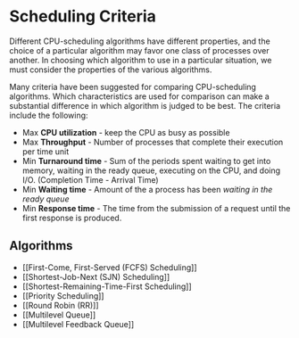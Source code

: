 # Scheduling Criteria

Different CPU-scheduling algorithms have different properties, and the choice of a particular algorithm may favor one class of processes over another. In choosing which algorithm to use in a particular situation, we must consider the properties of the various algorithms.

Many criteria have been suggested for comparing CPU-scheduling algorithms. Which characteristics are used for comparison can make a substantial difference in which algorithm is judged to be best. The criteria include the following:

- Max **CPU utilization** - keep the CPU as busy as possible
- Max **Throughput** - Number of processes that complete their execution per time unit
- Min **Turnaround time** - Sum of the periods spent waiting to get into memory, waiting in the ready queue, executing on the CPU, and doing I/O. (Completion Time - Arrival Time)
- Min **Waiting time** - Amount of the a process has been *waiting in the ready queue*
- Min **Response time** - The time from the submission of a request until the first response is produced.

## Algorithms

- [[First-Come, First-Served (FCFS) Scheduling]]
- [[Shortest-Job-Next (SJN) Scheduling]]
- [[Shortest-Remaining-Time-First Scheduling]]
- [[Priority Scheduling]]
- [[Round Robin (RR)]]
- [[Multilevel Queue]]
- [[Multilevel Feedback Queue]]
